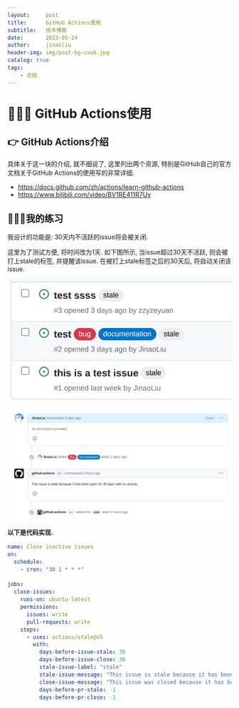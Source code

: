 ```yaml
---
layout:     post
title:      GitHub Actions使用
subtitle:   技术博客
date:       2023-05-24
author:     jinaoliu
header-img: img/post-bg-cook.jpg
catalog: true
tags:		
    - 总结	
---
```




# &#x1F3AF;&#x1F3AF;&#x1F3AF; GitHub Actions使用

## &#x1F449; GitHub Actions介绍

具体关于这一块的介绍, 就不细说了, 这里列出两个资源, 特别是GitHub自己的官方文档关于GitHub Actions的使用写的非常详细.

- https://docs.github.com/zh/actions/learn-github-actions
- https://www.bilibili.com/video/BV1RE411R7Uy

## &#x1F680;&#x1F680;&#x1F680;我的练习

我设计的功能是: 30天内不活跃的issue将会被关闭. 

这里为了测试方便, 将时间改为1天. 如下图所示, 当issue超过30天不活跃, 则会被打上stale的标签, 并提醒该issue. 在被打上stale标签之后的30天后, 将自动关闭该issue.

![image-20230530140733884](../img/image-20230530140733884.png)

![image-20230530140756095](../img/image-20230530140756095.png)

**以下是代码实现.**

```yaml
name: Close inactive issues
on:
  schedule:
    - cron: "30 1 * * *"

jobs:
  close-issues:
    runs-on: ubuntu-latest
    permissions:
      issues: write
      pull-requests: write
    steps:
      - uses: actions/stale@v5
        with:
          days-before-issue-stale: 30
          days-before-issue-close: 30
          stale-issue-label: "stale"
          stale-issue-message: "This issue is stale because it has been open for 30 days with no activity."
          close-issue-message: "This issue was closed because it has been inactive for 14 days since being marked as stale."
          days-before-pr-stale: -1
          days-before-pr-close: -1
```



